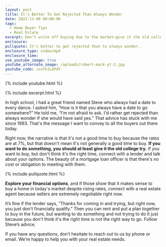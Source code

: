 ```yaml
---
layout: post
title: It’s Better To Get Rejected Than Always Wonder
date: 2022-11-08 00:00:00
tags:
  - Home Buyer Tips
  - Real Estate
excerpt: Don’t write off buying due to the market—give it the old college try.
enclosure:
pullquote: It's better to get rejected than to always wonder.
enclosure_type: video/mp4
enclosure_time:
use_youtube_image: true
youtube_alternate_image: /uploads/robert-mack-yt-2.jpg
youtube_code: ixxtk1LePdY
---
```

{% include youtube.html %}

{% include excerpt.html %}

In high school, I had a great friend named Steve who always had a date to every dance. I asked him, “How is it that you always have a date to go somewhere?” He told me, “I'm not afraid to ask. I'd rather get rejected than always wonder if she would have said yes.” That advice has stuck with me since 1993. That's the message I want to convey to all the buyers out there today.

Right now, the narrative is that it's not a good time to buy because the rates are at 7%, but that doesn't mean it's not generally a good time to buy. **If you want to do something, you should at least give it the old college try.** If you want to buy, but don't think it's the right time, connect with a lender and talk about your options. The beauty of a mortgage loan officer is that there's no cost or obligation to meeting with them.

{% include pullquote.html %}

**Explore your financial options**, and if those show that it makes sense to buy a home in today's market despite rising rates, connect with a real estate agent because sellers are extremely negotiable right now.

It’s fine if the lender says, “Thanks for coming in and trying, but right now, you just don't financially qualify.” Then you can rent and put a plan together to buy in the future, but wanting to do something and not trying to do it just because you don't think it's the right time is not the right way to go. Follow Steve’s advice.

If you have any questions, don’t hesitate to reach out to us by phone or email. We’re happy to help you with your real estate needs.